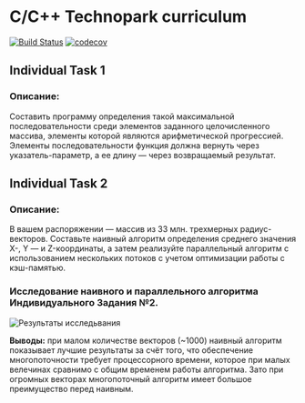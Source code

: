 # C/C++ Technopark curriculum

[![Build Status](https://travis-ci.org/ApTyp5/c_cpp_techno.svg?branch=IT2_v2)](https://travis-ci.org/ApTyp5/c_cpp_techno)<Paste>
[![codecov](https://codecov.io/gh/ApTyp5/c_cpp_techno/branch/IT2_v2/graph/badge.svg)](https://codecov.io/gh/ApTyp5/c_cpp_techno)

## Individual Task 1
  
### Описание:

Составить программу определения такой максимальной последовательности среди элементов заданного целочисленного массива, элементы которой являются арифметической прогрессией. Элементы последовательности функция должна вернуть через указатель-параметр, а ее длину — через возвращаемый результат.

## Individual Task 2

### Описание:

В вашем распоряжении — массив из 33 млн. трехмерных радиус-векторов. Составьте наивный алгоритм определения среднего значения X-, Y — и Z-координаты, а затем реализуйте параллельный алгоритм с использованием нескольких потоков с учетом оптимизации работы с кэш-памятью.

### Исследование наивного и параллельного алгоритма Индивидуального Задания №2.
![Результаты исследьвания](./TI2/experiment.png)

**Выводы:** при малом количестве векторов (~1000) наивный алгоритм показывает лучшие результаты
за счёт того, что обеспечение многопоточности требует процессорного времени, которое при малых
велечинах сравнимо с общим временем работы алгоритма. Зато при огромных векторах многопоточный
алгоритм имеет большое преимущество перед наивным.
